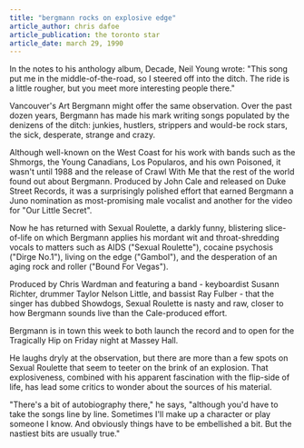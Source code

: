 ```yaml
---
title: "bergmann rocks on explosive edge"
article_author: chris dafoe
article_publication: the toronto star
article_date: march 29, 1990
---
```

In the notes to his anthology album, Decade, Neil Young wrote: "This song put me in the middle-of-the-road, so I steered off into the ditch. The ride is a little rougher, but you meet more interesting people there."  
  
Vancouver's Art Bergmann might offer the same observation. Over the past dozen years, Bergmann has made his mark writing songs populated by the denizens of the ditch: junkies, hustlers, strippers and would-be rock stars, the sick, desperate, strange and crazy.  
  
Although well-known on the West Coast for his work with bands such as the Shmorgs, the Young Canadians, Los Popularos, and his own Poisoned, it wasn't until 1988 and the release of Crawl With Me that the rest of the world found out about Bergmann. Produced by John Cale and released on Duke Street Records, it was a surprisingly polished effort that earned Bergmann a Juno nomination as most-promising male vocalist and another for the video for "Our Little Secret".  
  
Now he has returned with Sexual Roulette, a darkly funny, blistering slice-of-life on which Bergmann applies his mordant wit and throat-shredding vocals to matters such as AIDS ("Sexual Roulette"), cocaine psychosis ("Dirge No.1"), living on the edge ("Gambol"), and the desperation of an aging rock and roller ("Bound For Vegas").  
  
Produced by Chris Wardman and featuring a band - keyboardist Susann Richter, drummer Taylor Nelson Little, and bassist Ray Fulber - that the singer has dubbed Showdogs, Sexual Roulette is nasty and raw, closer to how Bergmann sounds live than the Cale-produced effort.  
  
Bergmann is in town this week to both launch the record and to open for the Tragically Hip on Friday night at Massey Hall.  
  
He laughs dryly at the observation, but there are more than a few spots on Sexual Roulette that seem to teeter on the brink of an explosion. That explosiveness, combined with his apparent fascination with the flip-side of life, has lead some critics to wonder about the sources of his material.  
  
"There's a bit of autobiography there," he says, "although you'd have to take the songs line by line. Sometimes I'll make up a character or play someone I know. And obviously things have to be embellished a bit. But the nastiest bits are usually true."  
